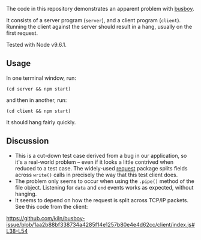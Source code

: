 The code in this repository demonstrates an apparent problem with [busboy](https://github.com/mscdex/busboy).

It consists of a server program (`server`), and a client program (`client`). Running the client against the server should result in a hang, usually on the first request.

Tested with Node v9.6.1.

## Usage

In one terminal window, run:
```
(cd server && npm start)
```

and then in another, run:
```
(cd client && npm start)
```

It should hang fairly quickly.

## Discussion

* This is a cut-down test case derived from a bug in our application, so it's a real-world problem – even if it looks a little contrived when reduced to a test case. The widely-used [request](https://www.npmjs.com/package/request) package splits fields across `write()` calls in precisely the way that this test client does.
* The problem only seems to occur when using the `.pipe()` method of the file object. Listening for `data` and `end` events works as expected, without hanging.
* It seems to depend on how the request is split across TCP/IP packets. See this code from the client:

https://github.com/kiln/busboy-issue/blob/1aa2b88bf338734a4285f14e1257b80e4e4d62cc/client/index.js#L38-L54
